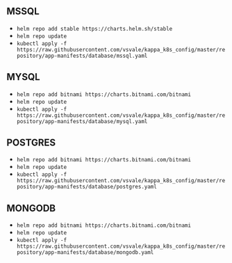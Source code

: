 
## MSSQL

- `helm repo add stable https://charts.helm.sh/stable`
- `helm repo update`
- `kubectl apply -f https://raw.githubusercontent.com/vsvale/kappa_k8s_config/master/repository/app-manifests/database/mssql.yaml`

## MYSQL

- `helm repo add bitnami https://charts.bitnami.com/bitnami`
- `helm repo update`
- `kubectl apply -f https://raw.githubusercontent.com/vsvale/kappa_k8s_config/master/repository/app-manifests/database/mysql.yaml`

## POSTGRES

- `helm repo add bitnami https://charts.bitnami.com/bitnami`
- `helm repo update`
- `kubectl apply -f https://raw.githubusercontent.com/vsvale/kappa_k8s_config/master/repository/app-manifests/database/postgres.yaml`

## MONGODB

- `helm repo add bitnami https://charts.bitnami.com/bitnami`
- `helm repo update`
- `kubectl apply -f https://raw.githubusercontent.com/vsvale/kappa_k8s_config/master/repository/app-manifests/database/mongodb.yaml`
